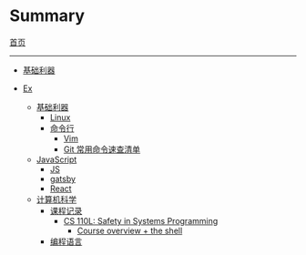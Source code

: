 # Summary

[首页](./Introduction.md)

---

- [基础利器](./infrastructure/infrastructure.md)

- [Ex]()
  - [基础利器](./infrastructure/infrastructure.md)
    - [Linux]()
    - [命令行]()
      - [Vim]()
      - [Git 常用命令速查清单]()
  - [JavaScript](./ProgramLanguage/JavaScript/JavaScript.md)
    - [JS](./ProgramLanguage/JavaScript/JavaScriptBase.md)
    - [gatsby](./ProgramLanguage/JavaScript/gatsby/Gatsby.md)
    - [React](./ProgramLanguage/JavaScript/gatsby/Gatsby.md)
  - [计算机科学]()
    - [课程记录]()
      - [CS 110L: Safety in Systems Programming](./cs/class/cs110l.md)
        - [Course overview + the shell](./cs/class/missing-semester/course-shell.md)
    - [编程语言](./programming-languages/programming-languages.md)



